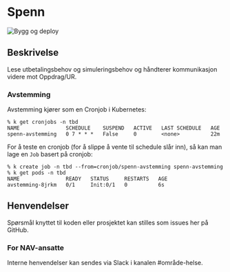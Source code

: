 # Spenn

![Bygg og deploy](https://github.com/navikt/helse-spenn/workflows/Bygg%20og%20deploy/badge.svg)

## Beskrivelse

Lese utbetalingsbehov og simuleringsbehov og håndterer kommunikasjon videre mot Oppdrag/UR.

### Avstemming

Avstemming kjører som en Cronjob i Kubernetes:

```
% k get cronjobs -n tbd                
NAME               SCHEDULE    SUSPEND   ACTIVE   LAST SCHEDULE   AGE
spenn-avstemming   0 7 * * *   False     0        <none>          22m
```

For å teste en cronjob (for å slippe å vente til schedule slår inn), så kan man lage en `Job` basert på cronjob:

``` 
% k create job -n tbd --from=cronjob/spenn-avstemming spenn-avstemming
% k get pods -n tbd
NAME               READY   STATUS     RESTARTS   AGE
avstemming-8jrkm   0/1     Init:0/1   0          6s
```

## Henvendelser

Spørsmål knyttet til koden eller prosjektet kan stilles som issues her på GitHub.

### For NAV-ansatte

Interne henvendelser kan sendes via Slack i kanalen #område-helse.
